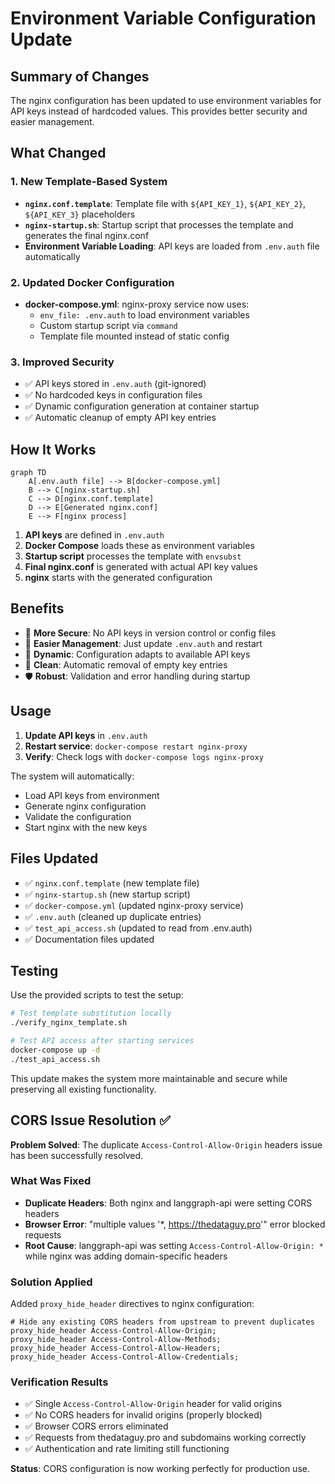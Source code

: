 # Environment Variable Configuration Update

## Summary of Changes

The nginx configuration has been updated to use environment variables for API keys instead of hardcoded values. This provides better security and easier management.

## What Changed

### 1. New Template-Based System
- **`nginx.conf.template`**: Template file with `${API_KEY_1}`, `${API_KEY_2}`, `${API_KEY_3}` placeholders
- **`nginx-startup.sh`**: Startup script that processes the template and generates the final nginx.conf
- **Environment Variable Loading**: API keys are loaded from `.env.auth` file automatically

### 2. Updated Docker Configuration
- **docker-compose.yml**: nginx-proxy service now uses:
  - `env_file: .env.auth` to load environment variables
  - Custom startup script via `command`
  - Template file mounted instead of static config

### 3. Improved Security
- ✅ API keys stored in `.env.auth` (git-ignored)
- ✅ No hardcoded keys in configuration files
- ✅ Dynamic configuration generation at container startup
- ✅ Automatic cleanup of empty API key entries

## How It Works

```mermaid
graph TD
    A[.env.auth file] --> B[docker-compose.yml]
    B --> C[nginx-startup.sh]
    C --> D[nginx.conf.template]
    D --> E[Generated nginx.conf]
    E --> F[nginx process]
```

1. **API keys** are defined in `.env.auth`
2. **Docker Compose** loads these as environment variables
3. **Startup script** processes the template with `envsubst`
4. **Final nginx.conf** is generated with actual API key values
5. **nginx** starts with the generated configuration

## Benefits

- 🔐 **More Secure**: No API keys in version control or config files
- 🚀 **Easier Management**: Just update `.env.auth` and restart
- 🔄 **Dynamic**: Configuration adapts to available API keys
- 🧹 **Clean**: Automatic removal of empty key entries
- 🛡️ **Robust**: Validation and error handling during startup

## Usage

1. **Update API keys** in `.env.auth`
2. **Restart service**: `docker-compose restart nginx-proxy`
3. **Verify**: Check logs with `docker-compose logs nginx-proxy`

The system will automatically:
- Load API keys from environment
- Generate nginx configuration
- Validate the configuration
- Start nginx with the new keys

## Files Updated

- ✅ `nginx.conf.template` (new template file)
- ✅ `nginx-startup.sh` (new startup script)
- ✅ `docker-compose.yml` (updated nginx-proxy service)
- ✅ `.env.auth` (cleaned up duplicate entries)
- ✅ `test_api_access.sh` (updated to read from .env.auth)
- ✅ Documentation files updated

## Testing

Use the provided scripts to test the setup:

```bash
# Test template substitution locally
./verify_nginx_template.sh

# Test API access after starting services
docker-compose up -d
./test_api_access.sh
```

This update makes the system more maintainable and secure while preserving all existing functionality.

## CORS Issue Resolution ✅

**Problem Solved**: The duplicate `Access-Control-Allow-Origin` headers issue has been successfully resolved.

### What Was Fixed
- **Duplicate Headers**: Both nginx and langgraph-api were setting CORS headers
- **Browser Error**: "multiple values '*, https://thedataguy.pro'" error blocked requests
- **Root Cause**: langgraph-api was setting `Access-Control-Allow-Origin: *` while nginx was adding domain-specific headers

### Solution Applied
Added `proxy_hide_header` directives to nginx configuration:
```nginx
# Hide any existing CORS headers from upstream to prevent duplicates
proxy_hide_header Access-Control-Allow-Origin;
proxy_hide_header Access-Control-Allow-Methods;
proxy_hide_header Access-Control-Allow-Headers;
proxy_hide_header Access-Control-Allow-Credentials;
```

### Verification Results
- ✅ Single `Access-Control-Allow-Origin` header for valid origins
- ✅ No CORS headers for invalid origins (properly blocked)
- ✅ Browser CORS errors eliminated
- ✅ Requests from thedataguy.pro and subdomains working correctly
- ✅ Authentication and rate limiting still functioning

**Status**: CORS configuration is now working perfectly for production use.

